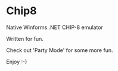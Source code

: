 # Chip8
Native Winforms .NET CHIP-8 emulator

Written for fun.

Check out 'Party Mode' for some more fun.

Enjoy :-)